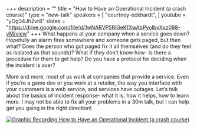 +++
description = ""
title = "How to Have an Operational Incident (a crash course)"
type = "new-talk"
speakers = [
        "courtney-eckhardt",
]
youtube = "yOg34Jh2vr8"
slides = "https://drive.google.com/file/d/1wNARVP5RlGeKfXwAbPyoIbvXxz098-vM/view"
+++
What happens at your company when a service goes down? Hopefully an alarm fires somewhere and someone gets paged, but then what? Does the person who got paged fix it all themselves (and do they feel as isolated as that sounds)? What if they don’t know how- is there a procedure for them to get help? Do you have a protocol for deciding when the incident is over?

More and more, most of us work at companies that provide a service. Even if you’re a game dev or you work at a retailer, the way you interface with your customers is a web service, and services have outages. Let’s talk about the basics of incident response- what it is, how it helps, how to learn more. I may not be able to fix all your problems in a 30m talk, but I can help get you going in the right direction!

<a href="https://assets.devopsdays.org/events/2019/toronto/Courtney_OperationalAccident_Lg.jpg" target="_blank"><img src="https://assets.devopsdays.org/events/2019/toronto/Courtney_OperationalAccident.png" alt="Graphic Recording How to Have an Operational Incident (a crash course)" /></a>